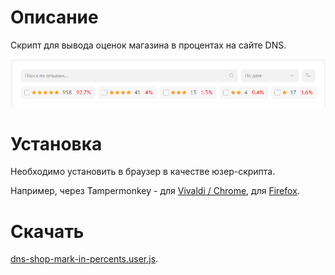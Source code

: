# Описание

Скрипт для вывода оценок магазина в процентах на сайте DNS.

![image.png](image.png)

# Установка

Необходимо установить в браузер в качестве юзер-скрипта.

Например, через Tampermonkey - для [Vivaldi / Chrome](https://chrome.google.com/webstore/detail/tampermonkey/dhdgffkkebhmkfjojejmpbldmpobfkfo), для [Firefox](https://addons.mozilla.org/en-US/firefox/addon/tampermonkey/).

# Скачать

[dns-shop-mark-in-percents.user.js](https://github.com/liiws/dns-shop-mark-in-percents/releases/download/release/dns-shop-mark-in-percents.user.js).
